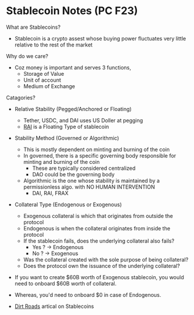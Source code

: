 # Stablecoin Notes (PC F23)

What are Stablecoins?
- Stablecoin is a crypto assest whose buying power fluctuates very little relative to the rest of the market

Why do we care?
- Coz money is important and serves 3 functions,
  - Storage of Value
  - Unit of account
  - Medium of Exchange

Catagories?
- Relative Stability (Pegged/Anchored or Floating)
  - Tether, USDC, and DAI uses US Doller at pegging
  - [RAI]([https://](https://www.coinbase.com/price/rai)) is a Floating Type of stablecoin 
- Stability Method (Governed or Algorithmic)
  - This is mostly dependent on minting and burning of the coin
  - In governed, there is a specific governing body responsible for minting and burning of the coin
    - These are typically considered centralized 
    - DAO could be the governing body
  - Algorithmic is the one whose stability is maintained by a permissionless algo. with NO HUMAN INTERVENTION
    - DAI, RAI, FRAX
- Collateral Type (Endogenous or Exogenous)
  - Exogenous collateral is which that originates from outside the protocol
  - Endogenous is when the collateral originates from inside the protocol
  - If the stablecoin fails, does the underlying collateral also fails?
    - Yes ? -> Endogenous
    - No ? -> Exogenous
  - Was the collateral created with the sole purpose of being collateral?
  - Does the protocol own the issuance of the underlying collateral?


- If you want to create $60B worth of Exogenous stablecoin, you would need to onboard $60B worth of collateral. 
- Whereas, you'd need to onboard $0 in case of Endogenous.
- [Dirt Roads](https://dirtroads.substack.com/p/-40-pruning-memes-algo-stables-are) artical on Stablecoins

